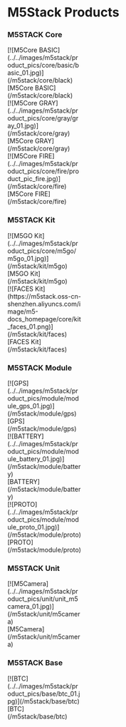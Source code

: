 
# M5Stack Products

### M5STACK Core

<div markdown="span" class="float-container text-center">
  <div markdown="span" class="pull-left slight-padding" style="width: 33%">
    [![M5Core BASIC](../../images/m5stack/product_pics/core/basic/basic_01.jpg)](/m5stack/core/black)
    <br>
    [M5Core BASIC](/m5stack/core/black)
  </div>
  <div markdown="span" class="pull-left slight-padding" style="width: 33%">
    [![M5Core GRAY](../../images/m5stack/product_pics/core/gray/gray_01.jpg)](/m5stack/core/gray)
    <br>
    [M5Core GRAY](/m5stack/core/gray)
  </div>
  <div markdown="span" class="pull-left slight-padding" style="width: 33%">
    [![M5Core FIRE](../../images/m5stack/product_pics/core/fire/product_pic_fire.jpg)](/m5stack/core/fire)
    <br>
    [M5Core FIRE](/m5stack/core/fire)
  </div>
</div>

### M5STACK Kit

<div markdown="span" class="float-container text-center">
  <div markdown="span" class="pull-left slight-padding" style="width: 33%">
    [![M5GO Kit](../../images/m5stack/product_pics/core/m5go/m5go_01.jpg)](/m5stack/kit/m5go)
    <br>
    [M5GO Kit](/m5stack/kit/m5go)
  </div>
  <div markdown="span" class="pull-left slight-padding" style="width: 33%">
    [![FACES Kit](https://m5stack.oss-cn-shenzhen.aliyuncs.com/image/m5-docs_homepage/core/kit_faces_01.png)](/m5stack/kit/faces)
    <br>
    [FACES Kit](/m5stack/kit/faces)
  </div>
</div>

### M5STACK Module

<div markdown="span" class="float-container text-center">
  <div markdown="span" class="pull-left slight-padding" style="width: 33%">
    [![GPS](../../images/m5stack/product_pics/module/module_gps_01.jpg)](/m5stack/module/gps)
    <br>
    [GPS](/m5stack/module/gps)
  </div>
  <div markdown="span" class="pull-left slight-padding" style="width: 33%">
    [![BATTERY](../../images/m5stack/product_pics/module/module_battery_01.jpg)](/m5stack/module/battery)
    <br>
    [BATTERY](/m5stack/module/battery)
  </div>
  <div markdown="span" class="pull-left slight-padding" style="width: 33%">
    [![PROTO](../../images/m5stack/product_pics/module/module_proto_01.jpg)](/m5stack/module/proto)
    <br>
    [PROTO](/m5stack/module/proto)
  </div>
</div>

### M5STACK Unit

<div markdown="span" class="float-container text-center">
  <div markdown="span" class="pull-left slight-padding" style="width: 33%">
    [![M5Camera](../../images/m5stack/product_pics/unit/unit_m5camera_01.jpg)](/m5stack/unit/m5camera)
    <br>
    [M5Camera](/m5stack/unit/m5camera)
  </div>
</div>

### M5STACK Base

<div markdown="span" class="float-container text-center">
  <div markdown="span" class="pull-left slight-padding" style="width: 33%">
    [![BTC](../../images/m5stack/product_pics/base/btc_01.jpg)](/m5stack/base/btc)
    <br>
    [BTC](/m5stack/base/btc)
  </div>
</div>
